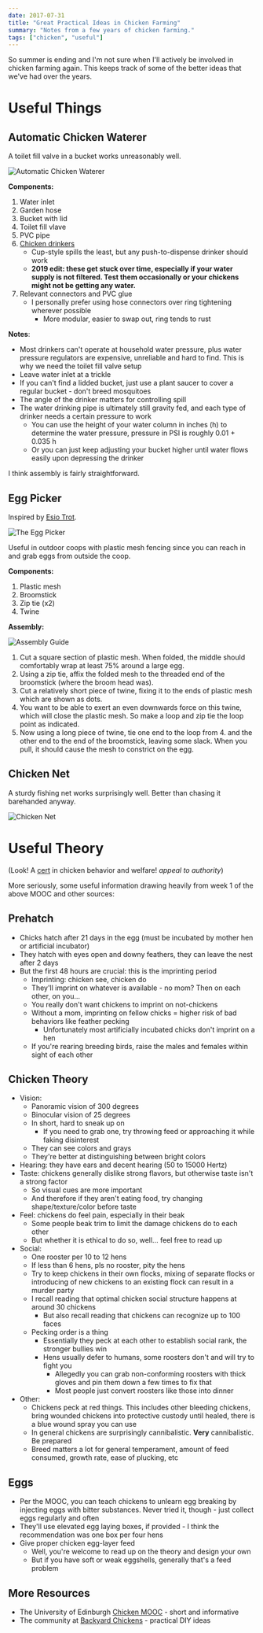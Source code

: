 ```yaml
---
date: 2017-07-31
title: "Great Practical Ideas in Chicken Farming"
summary: "Notes from a few years of chicken farming."
tags: ["chicken", "useful"]
---
```


So summer is ending and I'm not sure when I'll actively be involved in chicken farming again. This keeps track of some of the better ideas that we've had over the years.

# Useful Things

## Automatic Chicken Waterer

A toilet fill valve in a bucket works unreasonably well.

![Automatic Chicken Waterer](/include/blog/2017-07-31-gpi-chicken-farming/auto_chicken_water.png)

**Components:**

1. Water inlet
2. Garden hose
3. Bucket with lid
4. Toilet fill vlave
5. PVC pipe
6. [Chicken drinkers](https://www.amazon.com/Beaktime-Chicken-Drinker-Mounting-Brackets/dp/B01IO9A6RK)
	- Cup-style spills the least, but any push-to-dispense drinker should work
	- **2019 edit: these get stuck over time, especially if your water supply is not filtered. Test them occasionally or your chickens might not be getting any water.**
7. Relevant connectors and PVC glue
	- I personally prefer using hose connectors over ring tightening wherever possible
		- More modular, easier to swap out, ring tends to rust

**Notes**:

- Most drinkers can't operate at household water pressure, plus water pressure regulators are expensive, unreliable and hard to find. This is why we need the toilet fill valve setup
- Leave water inlet at a trickle
- If you can't find a lidded bucket, just use a plant saucer to cover a regular bucket - don't breed mosquitoes
- The angle of the drinker matters for controlling spill
- The water drinking pipe is ultimately still gravity fed, and each type of drinker needs a certain pressure to work
	- You can use the height of your water column in inches (h) to determine the water pressure, pressure in PSI is roughly 0.01 + 0.035 h
	- Or you can just keep adjusting your bucket higher until water flows easily upon depressing the drinker

I think assembly is fairly straightforward.

## Egg Picker

Inspired by [Esio Trot](https://en.wikipedia.org/wiki/Esio_Trot).

![The Egg Picker](/include/blog/2017-07-31-gpi-chicken-farming/egg_picker.png)

Useful in outdoor coops with plastic mesh fencing since you can reach in and grab eggs from outside the coop.

**Components:**

1. Plastic mesh
2. Broomstick
3. Zip tie (x2)
4. Twine

**Assembly:**

![Assembly Guide](/include/blog/2017-07-31-gpi-chicken-farming/egg_picker_asm.png)

1. Cut a square section of plastic mesh. When folded, the middle should comfortably wrap at least 75% around a large egg.
2. Using a zip tie, affix the folded mesh to the threaded end of the broomstick (where the broom head was).
3. Cut a relatively short piece of twine, fixing it to the ends of plastic mesh which are shown as dots.
4. You want to be able to exert an even downwards force on this twine, which will close the plastic mesh. So make a loop and zip tie the loop point as indicated.
5. Now using a long piece of twine, tie one end to the loop from 4. and the other end to the end of the broomstick, leaving some slack. When you pull, it should cause the mesh to constrict on the egg.

## Chicken Net

A sturdy fishing net works surprisingly well. Better than chasing it barehanded anyway.

![Chicken Net](/include/blog/2017-07-31-gpi-chicken-farming/chicken_net.png)

# Useful Theory

(Look! A [cert](/include/blog/2017-07-31-gpi-chicken-farming/cert.pdf) in chicken behavior and welfare! *appeal to authority*)

More seriously, some useful information drawing heavily from week 1 of the above MOOC and other sources:

## Prehatch

- Chicks hatch after 21 days in the egg (must be incubated by mother hen or artificial incubator)
- They hatch with eyes open and downy feathers, they can leave the nest after 2 days
- But the first 48 hours are crucial: this is the imprinting period
	- Imprinting: chicken see, chicken do
	- They'll imprint on whatever is available - no mom? Then on each other, on you...
	- You really don't want chickens to imprint on not-chickens
	- Without a mom, imprinting on fellow chicks = higher risk of bad behaviors like feather pecking
		- Unfortunately most artificially incubated chicks don't imprint on a hen
	- If you're rearing breeding birds, raise the males and females within sight of each other

## Chicken Theory

- Vision:
	- Panoramic vision of 300 degrees
	- Binocular vision of 25 degrees
	- In short, hard to sneak up on
		- If you need to grab one, try throwing feed or approaching it while faking disinterest
	- They can see colors and grays
	- They're better at distinguishing between bright colors
- Hearing: they have ears and decent hearing (50 to 15000 Hertz)
- Taste: chickens generally dislike strong flavors, but otherwise taste isn't a strong factor
	- So visual cues are more important
	- And therefore if they aren't eating food, try changing shape/texture/color before taste
- Feel: chickens do feel pain, especially in their beak
	- Some people beak trim to limit the damage chickens do to each other
	- But whether it is ethical to do so, well... feel free to read up
- Social:
	- One rooster per 10 to 12 hens
	- If less than 6 hens, pls no rooster, pity the hens
	- Try to keep chickens in their own flocks, mixing of separate flocks or introducing of new chickens to an existing flock can result in a murder party
	- I recall reading that optimal chicken social structure happens at around 30 chickens
		- But also recall reading that chickens can recognize up to 100 faces
	- Pecking order is a thing
		- Essentially they peck at each other to establish social rank, the stronger bullies win
		- Hens usually defer to humans, some roosters don't and will try to fight you
			- Allegedly you can grab non-conforming roosters with thick gloves and pin them down a few times to fix that
			- Most people just convert roosters like those into dinner
- Other:
	- Chickens peck at red things. This includes other bleeding chickens, bring wounded chickens into protective custody until healed, there is a blue wound spray you can use
	- In general chickens are surprisingly cannibalistic. **Very** cannibalistic. Be prepared
	- Breed matters a lot for general temperament, amount of feed consumed, growth rate, ease of plucking, etc

## Eggs

- Per the MOOC, you can teach chickens to unlearn egg breaking by injecting eggs with bitter substances. Never tried it, though - just collect eggs regularly and often
- They'll use elevated egg laying boxes, if provided - I think the recommendation was one box per four hens
- Give proper chicken egg-layer feed
	- Well, you're welcome to read up on the theory and design your own
	- But if you have soft or weak eggshells, generally that's a feed problem

## More Resources

- The University of Edinburgh [Chicken MOOC](https://www.coursera.org/learn/chickens) - short and informative
- The community at [Backyard Chickens](https://www.backyardchickens.com) - practical DIY ideas
